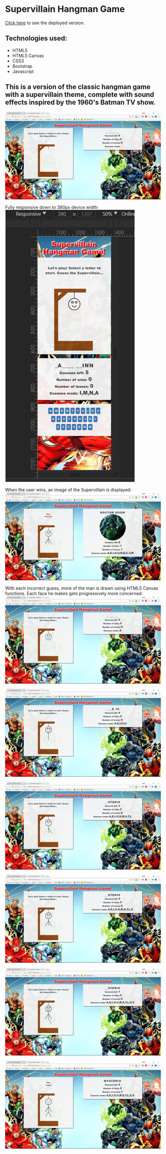 # Supervillain Hangman Game

[Click here](https://m081779.github.io/Hangman-Game/) to see the deployed version.

## Technologies used:
* HTML5
* HTML5 Canvas
* CSS3
* Bootstrap
* Javascript


## This is a version of the classic hangman game with a supervillain theme, complete with sound effects inspired by the 1960's Batman TV show.
![Image of customer view](https://github.com/m081779/Hangman-Game/blob/master/assets/images/img1.png)


Fully responsive down to 380px device width:
![Image of customer view](https://github.com/m081779/Hangman-Game/blob/master/assets/images/img9.png)


When the user wins, an image of the Supervillain is displayed:
![Image of customer view](https://github.com/m081779/Hangman-Game/blob/master/assets/images/img2.png)


With each incorrect guess, more of the man is drawn using HTML5 Canvas functions.  Each face he makes gets progressively more concerned:
![Image of customer view](https://github.com/m081779/Hangman-Game/blob/master/assets/images/img3.png)



![Image of customer view](https://github.com/m081779/Hangman-Game/blob/master/assets/images/img4.png)



![Image of customer view](https://github.com/m081779/Hangman-Game/blob/master/assets/images/img5.png)



![Image of customer view](https://github.com/m081779/Hangman-Game/blob/master/assets/images/img6.png)



![Image of customer view](https://github.com/m081779/Hangman-Game/blob/master/assets/images/img7.png)



![Image of customer view](https://github.com/m081779/Hangman-Game/blob/master/assets/images/img8.png)
